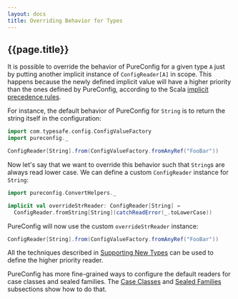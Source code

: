 ```yaml
---
layout: docs
title: Overriding Behavior for Types
---
```


## {{page.title}}

It is possible to override the behavior of PureConfig for a given type `A` just by putting another implicit instance
of `ConfigReader[A]` in scope. This happens because the newly defined implicit value will have a higher priority than
the ones defined by PureConfig, according to the Scala [implicit precedence rules](https://stackoverflow.com/questions/5598085/where-does-scala-look-for-implicits/5598107#5598107).

For instance, the default behavior of PureConfig for `String` is to return the string itself in the configuration:

```scala mdoc:silent
import com.typesafe.config.ConfigValueFactory
import pureconfig._
```

```scala mdoc
ConfigReader[String].from(ConfigValueFactory.fromAnyRef("FooBar"))
```

Now let's say that we want to override this behavior such that `String`s are always read lower case. We can define a
custom `ConfigReader` instance for `String`:

```scala mdoc:silent:nest
import pureconfig.ConvertHelpers._

implicit val overrideStrReader: ConfigReader[String] =
  ConfigReader.fromString[String](catchReadError(_.toLowerCase))
```

PureConfig will now use the custom `overrideStrReader` instance:

```scala mdoc
ConfigReader[String].from(ConfigValueFactory.fromAnyRef("FooBar"))
```

All the techniques described in [Supporting New Types](supporting-new-types.html) can be used to define the higher
priority reader.

PureConfig has more fine-grained ways to configure the default readers for case classes and sealed families.
The [Case Classes](overriding-behavior-for-case-classes.html) and
[Sealed Families](overriding-behavior-for-sealed-families.html) subsections show how to do that.
